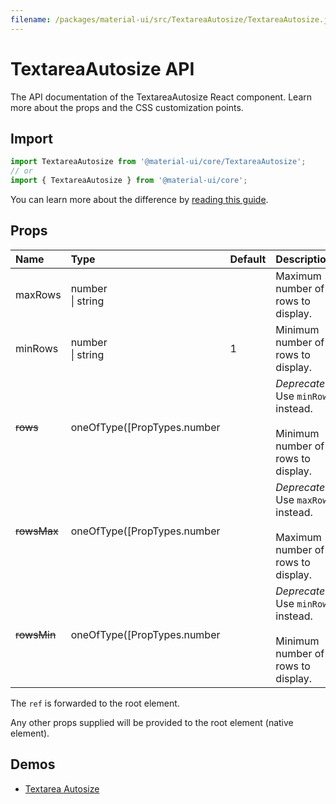 ```yaml
---
filename: /packages/material-ui/src/TextareaAutosize/TextareaAutosize.js
---
```


<!--- This documentation is automatically generated, do not try to edit it. -->

# TextareaAutosize API

<p class="description">The API documentation of the TextareaAutosize React component. Learn more about the props and the CSS customization points.</p>

## Import

```js
import TextareaAutosize from '@material-ui/core/TextareaAutosize';
// or
import { TextareaAutosize } from '@material-ui/core';
```

You can learn more about the difference by [reading this guide](/guides/minimizing-bundle-size/).





## Props

| Name | Type | Default | Description |
|:-----|:-----|:--------|:------------|
| <span class="prop-name">maxRows</span> | <span class="prop-type">number<br>&#124;&nbsp;string</span> |  | Maximum number of rows to display. |
| <span class="prop-name">minRows</span> | <span class="prop-type">number<br>&#124;&nbsp;string</span> | <span class="prop-default">1</span> | Minimum number of rows to display. |
| ~~<span class="prop-name">rows</span>~~ | <span class="prop-type">oneOfType([PropTypes.number</span> |  | *Deprecated*. Use `minRows` instead.<br><br>Minimum number of rows to display. |
| ~~<span class="prop-name">rowsMax</span>~~ | <span class="prop-type">oneOfType([PropTypes.number</span> |  | *Deprecated*. Use `maxRows` instead.<br><br>Maximum number of rows to display. |
| ~~<span class="prop-name">rowsMin</span>~~ | <span class="prop-type">oneOfType([PropTypes.number</span> |  | *Deprecated*. Use `minRows` instead.<br><br>Minimum number of rows to display. |

The `ref` is forwarded to the root element.

Any other props supplied will be provided to the root element (native element).

## Demos

- [Textarea Autosize](/components/textarea-autosize/)

